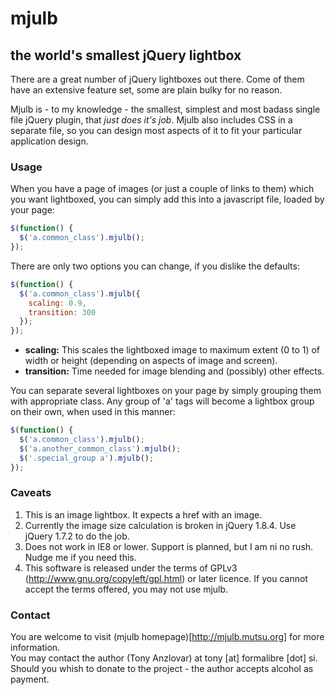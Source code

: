 mjulb
=====
the world's smallest jQuery lightbox
------------------------------------

There are a great number of jQuery lightboxes out there. Come of them have an extensive feature set, some are plain bulky for no reason.

Mjulb is - to my knowledge - the smallest, simplest and most badass single file jQuery plugin, that _just does it's job_. Mjulb also includes CSS in a separate file, so you can design most aspects of it to fit your particular application design.

### Usage

When you have a page of images (or just a couple of links to them) which you want lightboxed, you can simply add this into a javascript file, loaded by your page:

```javascript
$(function() {
  $('a.common_class').mjulb();
});
```

There are only two options you can change, if you dislike the defaults:

```javascript
$(function() {
  $('a.common_class').mjulb({
    scaling: 0.9, 
    transition: 300
  });
});
```

- **scaling:** This scales the lightboxed image to maximum extent (0 to 1) of width or height (depending on aspects of image and screen).  
- **transition:** Time needed for image blending and (possibly) other effects.

You can separate several lightboxes on your page by simply grouping them with appropriate class. Any group of 'a' tags will become a lightbox group on their own, when used in this manner:

```javascript
$(function() {
  $('a.common_class').mjulb();
  $('a.another_common_class').mjulb();
  $('.special_group a').mjulb();
});
```

### Caveats

1. This is an image lightbox. It expects a href with an image.
2. Currently the image size calculation is broken in jQuery 1.8.4. Use jQuery 1.7.2 to do the job.
4. Does not work in IE8 or lower. Support is planned, but I am ni no rush. Nudge me if you need this.
5. This software is released under the terms of GPLv3 (http://www.gnu.org/copyleft/gpl.html) or later licence. If you cannot accept the terms offered, you may not use mjulb.

### Contact
You are welcome to visit (mjulb homepage)[http://mjulb.mutsu.org] for more information.  
You may contact the author (Tony Anzlovar) at tony [at] formalibre [dot] si.  
Should you whish to donate to the project - the author accepts alcohol as payment.
